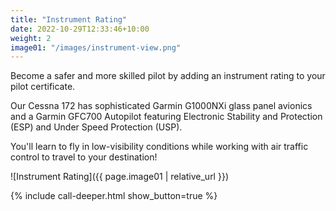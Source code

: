```yaml
---
title: "Instrument Rating"
date: 2022-10-29T12:33:46+10:00
weight: 2
image01: "/images/instrument-view.png"
---
```


Become a safer and more skilled pilot by adding an instrument rating to your pilot certificate.

Our Cessna 172 has sophisticated Garmin G1000NXi glass panel avionics and a Garmin GFC700 Autopilot featuring Electronic Stability and Protection (ESP) and Under Speed Protection (USP).

You'll learn to fly in low-visibility conditions while working with air traffic control to travel to your destination!

![Instrument Rating]({{ page.image01 | relative_url }})

<div class="container">
    <div class="row justify-content-start">
      <div class="col-12 order-2 order-md-1">
          {% include call-deeper.html show_button=true %}
      </div>
    </div>
</div>